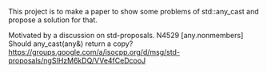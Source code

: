 This project is to make a paper to show some problems of std::any_cast
and propose a solution for that.

Motivated by a discussion on std-proposals.
  N4529 [any.nonmembers] Should any_cast<ValueType>(any&) return a copy?
  https://groups.google.com/a/isocpp.org/d/msg/std-proposals/ngSIHzM6kDQ/VVe4fCeDcooJ
